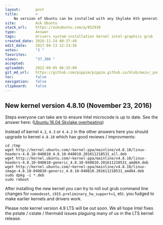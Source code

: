 ```yaml
---
layout:       post
title:        >
    No version of Ubuntu can be installed with any Skylake 6th generation Intel processor
site:         Ask Ubuntu
stack_url:    https://askubuntu.com/q/852910
type:         Answer
tags:         drivers system-installation kernel intel-graphics grub
created_date: 2016-11-24 00:37:49
edit_date:    2017-04-13 12:23:56
votes:        "2 "
favorites:    
views:        "37,308 "
accepted:     
uploaded:     2022-09-05 06:35:09
git_md_url:   https://github.com/pippim/pippim.github.io/blob/main/_posts/2016/2016-11-24-No-version-of-Ubuntu-can-be-installed-with-any-Skylake-6th-generation-Intel-processor.md
toc:          false
navigation:   false
clipboard:    false
---
```


## New kernel version 4.8.10 (November 23, 2016)

Steps everyone can take are to ensure Intel microcode is up to date. See the answer here: ([Ubuntu 16.04 Skylake overheating][1])

Instead of kernel `4.2`, `4.3` or `4.4.2` in the other answers here you should upgrade to kernel `4.8.10` which has good reviews / improvments:

``` 
cd /tmp
wget http://kernel.ubuntu.com/~kernel-ppa/mainline/v4.8.10/linux-headers-4.8.10-040810_4.8.10-040810.201611210531_all.deb
wget http://kernel.ubuntu.com/~kernel-ppa/mainline/v4.8.10/linux-headers-4.8.10-040810-generic_4.8.10-040810.201611210531_amd64.deb
wget http://kernel.ubuntu.com/~kernel-ppa/mainline/v4.8.10/linux-image-4.8.10-040810-generic_4.8.10-040810.201611210531_amd64.deb
sudo dpkg -i *.deb
sudo reboot
```

After installing the new kernel you can try to roll out grub command line changes for `nomodeset`, `i915.preliminary_hw_support=1`, etc. you fudged to make earlier kernels and drivers work.

Please note kernel version 4.9 LTS will be out soon. We all hope Intel fixes the pstate / cstate / thermald issues plaguing many of us in the LTS kernel release.


  [1]: https://askubuntu.com/questions/830404/ubuntu-16-04-skylake-overheating
